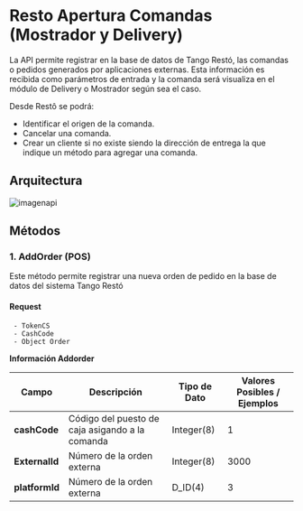# Resto Apertura Comandas (Mostrador y Delivery)

La API permite registrar en la base de datos de Tango Restó, las comandas o pedidos generados por aplicaciones externas. Esta información es recibida como parámetros de entrada y la comanda será visualiza en el módulo de Delivery o Mostrador según sea el caso.

Desde Restô se podrá:
  - Identificar el origen de la comanda. 
  - Cancelar una comanda.
  - Crear un cliente si no existe siendo la dirección de entrega la que indique un método para agregar una comanda.


## Arquitectura

![imagenapi](https://github.com/TangoSoftware/RestoAperturaComandasMostradorDelivery/blob/master/00.jpg)

## Métodos

### 1. AddOrder (POS)
  Este método permite registrar una nueva orden de pedido en la base de datos del sistema Tango Restó

####   Request
     - TokenCS
     - CashCode
     - Object Order



**Información Addorder**

| **Campo** | **Descripción** | **Tipo de Dato** | **Valores Posibles / Ejemplos** |
| --- | --- | --- | --- |
| **cashCode** | Código del puesto de caja asigando a la comanda | Integer(8) | 1 |
| **ExternalId** | Número de la orden externa | Integer(8) | 3000 |
| **platformId** | Número de la orden externa | D_ID(4) | 3 |
